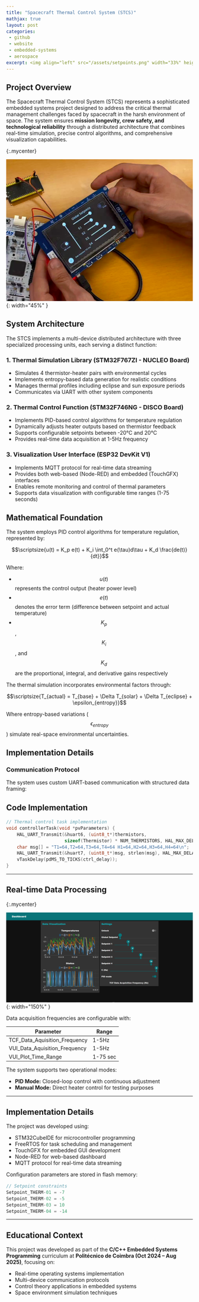 ```yaml
---
title: "Spacecraft Thermal Control System (STCS)"
mathjax: true
layout: post
categories:
 - github
 - website
 - embedded-systems
 - aerospace
excerpt: <img align="left" src="/assets/setpoints.png" width="33%" height="33%"><p align="justify">The Spacecraft Thermal Control System (STCS) is a comprehensive embedded platform that simulates thermal management of spacecraft components in orbital conditions. Developed using multiple STM32 microcontrollers, FreeRTOS, and MQTT protocols, the system implements real-time thermal simulation, PID control algorithms, and multi-interface visualization. This project demonstrates advanced embedded systems programming with direct applications in aerospace technology and real-time control systems.</p> 
---
```


## Project Overview

The Spacecraft Thermal Control System (STCS) represents a sophisticated embedded systems project designed to address the critical thermal management challenges faced by spacecraft in the harsh environment of space. The system ensures **mission longevity, crew safety, and technological reliability** through a distributed architecture that combines real-time simulation, precise control algorithms, and comprehensive visualization capabilities.

{:.mycenter}

![title](/assets/setpoints.png){: width="45%" }

<style>
.mycenter {
    text-align:center;

}  

</style>


## System Architecture

The STCS implements a multi-device distributed architecture with three specialized processing units, each serving a distinct function:

### 1. Thermal Simulation Library (STM32F767ZI - NUCLEO Board)
- Simulates 4 thermistor-heater pairs with environmental cycles
- Implements entropy-based data generation for realistic conditions
- Manages thermal profiles including eclipse and sun exposure periods
- Communicates via UART with other system components

### 2. Thermal Control Function (STM32F746NG - DISCO Board)
- Implements PID-based control algorithms for temperature regulation
- Dynamically adjusts heater outputs based on thermistor feedback
- Supports configurable setpoints between -20°C and 20°C
- Provides real-time data acquisition at 1-5Hz frequency

### 3. Visualization User Interface (ESP32 DevKit V1)
- Implements MQTT protocol for real-time data streaming
- Provides both web-based (Node-RED) and embedded (TouchGFX) interfaces
- Enables remote monitoring and control of thermal parameters
- Supports data visualization with configurable time ranges (1-75 seconds)

## Mathematical Foundation

The system employs PID control algorithms for temperature regulation, represented by:

$$\scriptsize{u(t) = K_p e(t) + K_i \int_0^t e(\tau)d\tau + K_d \frac{de(t)}{dt}}$$

Where:
- $$u(t)$$ represents the control output (heater power level)
- $$e(t)$$ denotes the error term (difference between setpoint and actual temperature)
- $$K_p$$, $$K_i$$, and $$K_d$$ are the proportional, integral, and derivative gains respectively

The thermal simulation incorporates environmental factors through:

$$\scriptsize{T_{actual} = T_{base} + \Delta T_{solar} + \Delta T_{eclipse} + \epsilon_{entropy}}$$

Where entropy-based variations ($$\epsilon_{entropy}$$) simulate real-space environmental uncertainties.

## Implementation Details

### Communication Protocol
The system uses custom UART-based communication with structured data framing:

## Code Implementation

```cpp
// Thermal control task implementation
void controllerTask(void *pvParameters) {
    HAL_UART_Transmit(&huart6, (uint8_t*)thermistors,
                      sizeof(Thermistor) * NUM_THERMISTORS, HAL_MAX_DELAY);
    char msg[] = "T1=64,T2=64,T3=64,T4=64 H1=64,H2=64,H3=64,H4=64\n";
    HAL_UART_Transmit(&huart7, (uint8_t*)msg, strlen(msg), HAL_MAX_DELAY);
    vTaskDelay(pdMS_TO_TICKS(ctrl_delay));
}
```

---

## Real-time Data Processing

{:.mycenter}

![title](/assets/vui.png){: width="150%" }

<style>
.mycenter {
    text-align:center;

}  

</style>

Data acquisition frequencies are configurable with:

| Parameter                        | Range      |
|----------------------------------|------------|
| TCF_Data_Aquisition_Frequency    | 1-5Hz      |
| VUI_Data_Aquisition_Frequency    | 1-5Hz      |
| VUI_Plot_Time_Range              | 1-75 sec   |

The system supports two operational modes:

- **PID Mode:** Closed-loop control with continuous adjustment
- **Manual Mode:** Direct heater control for testing purposes

---

## Implementation Details

The project was developed using:

- STM32CubeIDE for microcontroller programming
- FreeRTOS for task scheduling and management
- TouchGFX for embedded GUI development
- Node-RED for web-based dashboard
- MQTT protocol for real-time data streaming

Configuration parameters are stored in flash memory:

```c
// Setpoint constraints
Setpoint_THERM-01 = -7
Setpoint_THERM-02 = -5
Setpoint_THERM-03 = 10
Setpoint_THERM-04 = -14
```

---

## Educational Context

This project was developed as part of the **C/C++ Embedded Systems Programming** curriculum at **Politécnico de Coimbra (Oct 2024 – Aug 2025)**, focusing on:

- Real-time operating systems implementation
- Multi-device communication protocols
- Control theory applications in embedded systems
- Space environment simulation techniques

